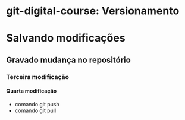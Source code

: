 # git-digital-course: Versionamento

# Salvando modificações

## Gravado mudança no repositório

### Terceira modificação

#### Quarta modificação
* comando git push
* comando git pull
